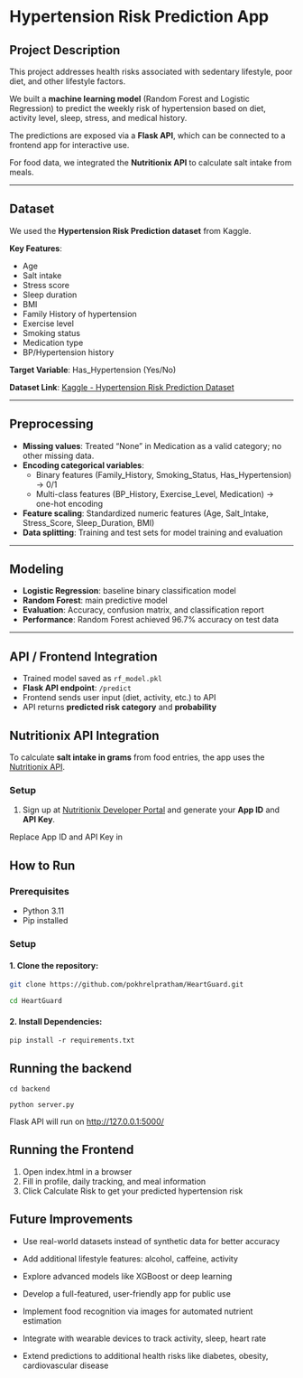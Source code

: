 # Hypertension Risk Prediction App

## Project Description

This project addresses health risks associated with sedentary lifestyle, poor diet, and other lifestyle factors.

We built a **machine learning model** (Random Forest and Logistic Regression) to predict the weekly risk of hypertension based on diet, activity level, sleep, stress, and medical history.

The predictions are exposed via a **Flask API**, which can be connected to a frontend app for interactive use.
 
For food data, we integrated the **Nutritionix API** to calculate salt intake from meals.


---

## Dataset

We used the **Hypertension Risk Prediction dataset** from Kaggle.

**Key Features**:  
- Age  
- Salt intake  
- Stress score  
- Sleep duration  
- BMI  
- Family History of hypertension  
- Exercise level  
- Smoking status  
- Medication type  
- BP/Hypertension history  

**Target Variable**: Has_Hypertension (Yes/No)  

**Dataset Link**: [Kaggle - Hypertension Risk Prediction Dataset](https://www.kaggle.com/datasets/miadul/hypertension-risk-prediction-dataset?fbclid=IwY2xjawMW-ZhleHRuA2FlbQIxMQABHg0T4Su4l-JzISU05sAixhthTwMJeVACO6ptSgrLf9NC87RVlm4ErcggPU8O_aem_vWxAKd8P-Qsb2Pk-n7TFcg)

---

## Preprocessing

- **Missing values**: Treated “None” in Medication as a valid category; no other missing data.  
- **Encoding categorical variables**:  
  - Binary features (Family_History, Smoking_Status, Has_Hypertension) → 0/1  
  - Multi-class features (BP_History, Exercise_Level, Medication) → one-hot encoding  
- **Feature scaling**: Standardized numeric features (Age, Salt_Intake, Stress_Score, Sleep_Duration, BMI)  
- **Data splitting**: Training and test sets for model training and evaluation  

---

## Modeling

- **Logistic Regression**: baseline binary classification model  
- **Random Forest**: main predictive model  
- **Evaluation**: Accuracy, confusion matrix, and classification report  
- **Performance**: Random Forest achieved 96.7% accuracy on test data  

---

## API / Frontend Integration

- Trained model saved as `rf_model.pkl`  
- **Flask API endpoint**: `/predict`  
- Frontend sends user input (diet, activity, etc.) to API  
- API returns **predicted risk category** and **probability**  

## Nutritionix API Integration

To calculate **salt intake in grams** from food entries, the app uses the [Nutritionix API](https://developer.nutritionix.com/).

### Setup
1. Sign up at [Nutritionix Developer Portal](https://developer.nutritionix.com/) and generate your **App ID** and **API Key**.

Replace App ID and API Key in




## How to Run

### Prerequisites
- Python 3.11   
- Pip installed  

### Setup

#### 1. Clone the repository:

```bash
git clone https://github.com/pokhrelpratham/HeartGuard.git

cd HeartGuard
```

#### 2. Install Dependencies:

```pip install -r requirements.txt ```

## Running the backend

``` 
cd backend

python server.py

```

Flask API will run on http://127.0.0.1:5000/

## Running the Frontend
1. Open index.html in a browser
2. Fill in profile, daily tracking, and meal information
3. Click Calculate Risk to get your predicted hypertension risk



## Future Improvements
 - Use real-world datasets instead of synthetic data for better accuracy

 - Add additional lifestyle features: alcohol, caffeine, activity

 - Explore advanced models like XGBoost or deep learning

- Develop a full-featured, user-friendly app for public use

- Implement food recognition via images for automated nutrient estimation

- Integrate with wearable devices to track activity, sleep, heart rate

- Extend predictions to additional health risks like diabetes, obesity, cardiovascular disease 







